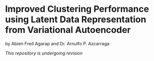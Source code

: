 Improved Clustering Performance using Latent Data Representation from Variational Autoencoder
===

by Abien Fred Agarap and Dr. Arnulfo P. Azcarraga

*This repository is undergoing revision*
